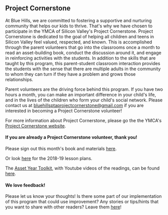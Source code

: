 ## Project Cornerstone

At Blue Hills, we are committed to fostering a supportive and nurturing community that helps our kids to thrive.  That's why we have chosen to participate in the YMCA of Silicon Valley's Project Cornerstone.  Project Cornerstone is dedicated to the goal of helping all children and teens in Silicon Valley feel valued, respected, and known. This is accomplished through the parent volunteers that go into the classrooms once a month to read an asset-building book, conduct the discussion around it, and engage in reinforcing activities with the students.  In addition to the skills that are taught by this program, this parent-student classroom interaction provides the students with the sense that there are multiple adults in the community to whom they can turn if they have a problem and grows those relationships.

Parent volunteers are the driving force behind this program.  If you have two hours a month, you can make an important difference in your child's life, and in the lives of the children who form your child's social network.  Please contact us at [bluehillsptaprojectcornerstone@gmail.com](mailto:bluehillsptaprojectcornerstone@gmail.com) if you are interested in becoming a Project Cornerstone volunteer!

For more information about Project Cornerstone, please go the the YMCA's [Project Cornerstone website](http://www.projectcornerstone.org/index.html).

#### If you are already a Project Cornerstone volunteer, thank you!

Please sign out this month's book and materials [here](https://docs.google.com/spreadsheets/d/1iTBa36stBzhWCaf3N3wehMOveAzrF1zOfKzID_I8j1E/edit#gid=893445835).

Or look [here](http://www.http://projectcornerstone.org/html/abc/yearone.html) for the 2018-19 lesson plans.

The [Asset Year Toolkit](/assets/ABC_Asset_Toolkit%20.pdf), with Youtube videos of the readings, can be found [here](/assets/ABC_Asset_Toolkit%20.pdf).

#### We love feedback!

Please let us know your thoughts!  Is there some part of our implementation of this program that could use improvement?  Any stories or tips/hints that you want to share with other readers?  Leave them [here](https://docs.google.com/forms/d/e/1FAIpQLSe5Q1NZeLJfL1-Pf2mLDcDeEKPsQu_ACm_NL3byZK-BLdhcNA/viewform?usp=sf_link)!

